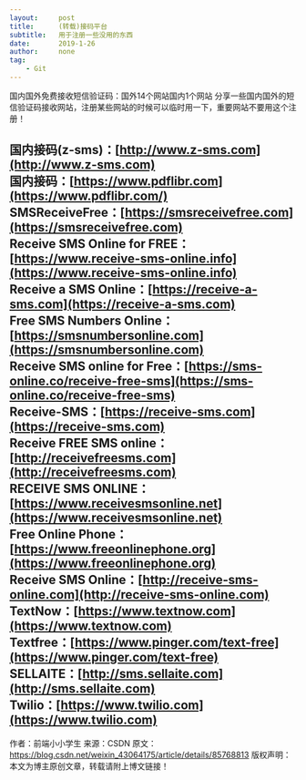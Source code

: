 ```yaml
---
layout:		post
title:		(转载)接码平台
subtitle:	用于注册一些没用的东西
date:		2019-1-26
author:		none
tag:
    - Git
---
```



国内国外免费接收短信验证码：国外14个网站国内1个网站 分享一些国内国外的短信验证码接收网站，注册某些网站的时候可以临时用一下，重要网站不要用这个注册！

**国内接码(z-sms)**：[http://www.z-sms.com](http://www.z-sms.com)  
**国内接码**：[https://www.pdflibr.com](https://www.pdflibr.com/)  
SMSReceiveFree：[https://smsreceivefree.com](https://smsreceivefree.com)  
Receive SMS Online for FREE：[https://www.receive-sms-online.info](https://www.receive-sms-online.info)    
Receive a SMS Online：[https://receive-a-sms.com](https://receive-a-sms.com)  
Free SMS Numbers Online：[https://smsnumbersonline.com](https://smsnumbersonline.com)  
Receive SMS online for Free：[https://sms-online.co/receive-free-sms](https://sms-online.co/receive-free-sms)  
Receive-SMS：[https://receive-sms.com](https://receive-sms.com)  
Receive FREE SMS online：[http://receivefreesms.com](http://receivefreesms.com)  
RECEIVE SMS ONLINE：[https://www.receivesmsonline.net](https://www.receivesmsonline.net)  
Free Online Phone：[https://www.freeonlinephone.org](https://www.freeonlinephone.org)  
Receive SMS Online：[http://receive-sms-online.com](http://receive-sms-online.com)  
TextNow：[https://www.textnow.com](https://www.textnow.com)  
Textfree：[https://www.pinger.com/text-free](https://www.pinger.com/text-free)  
SELLAITE：[http://sms.sellaite.com](http://sms.sellaite.com)  
Twilio：[https://www.twilio.com](https://www.twilio.com)  
--------------------- 
作者：前端小小学生 
来源：CSDN 
原文：https://blog.csdn.net/weixin_43064175/article/details/85768813 
版权声明：本文为博主原创文章，转载请附上博文链接！
